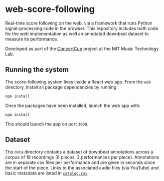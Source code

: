 # web-score-following
Real-time score following on the web, via a framework that runs Python signal-processing code in the browser. This repository includes both code for the web implementation as well an annotated downbeat dataset to measure its performance.

Developed as part of the [ConcertCue](https://concertcue.org/) project at the MIT Music Technology Lab.


## Running the system
The score-following system lives inside a React web app. From the `web` directory, install all package dependencies by running:
```
npm install
```

Once the packages have been installed, launch the web app with:
```
npm install
```
This should launch the app on port `3000`.


## Dataset
The `data` directory contains a dataset of downbeat annotations across a corpus of 18 recordings (6 pieces, 3 performances per piece). Annotations are in separate csv files per performance and are given in seconds since the start of the piece. Links to the associated audio files (via YouTube) and basic metadata are listed in [`catalog.csv`](/data/catalog.csv).
